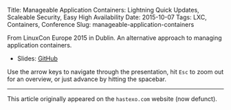 Title: Manageable Application Containers: Lightning Quick Updates, Scaleable Security, Easy High Availability
Date: 2015-10-07
Tags: LXC, Containers, Conference
Slug: manageable-application-containers

From LinuxCon Europe 2015 in Dublin. An alternative approach to
managing application containers.
<!--break-->     

* Slides: [GitHub](https://fghaas.github.io/lceu2015/)

Use the arrow keys to navigate through the presentation, hit `Esc` to
zoom out for an overview, or just advance by hitting the spacebar.


* * *

This article originally appeared on the `hastexo.com` website (now defunct).
